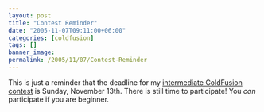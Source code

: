 ```yaml
---
layout: post
title: "Contest Reminder"
date: "2005-11-07T09:11:00+06:00"
categories: [coldfusion]
tags: []
banner_image: 
permalink: /2005/11/07/Contest-Reminder
---
```


This is just a reminder that the deadline for my <a href="http://ray.camdenfamily.com/index.cfm/2005/10/30/Intermediate-ColdFusion-Contest">intermediate ColdFusion contest</a> is Sunday, November 13th. There is still time to participate! You <i>can</i> participate if you are beginner.